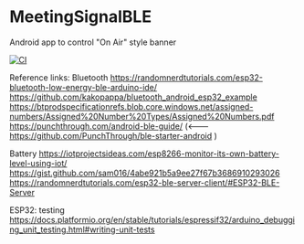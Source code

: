 # MeetingSignalBLE
Android app to control "On Air" style banner

[![CI](https://github.com/ch4vi/MeetingSignalBLE/actions/workflows/github.yml/badge.svg)](https://github.com/ch4vi/MeetingSignalBLE/actions/workflows/github.yml)

Reference links:
Bluetooth
https://randomnerdtutorials.com/esp32-bluetooth-low-energy-ble-arduino-ide/
https://github.com/kakopappa/bluetooth_android_esp32_example
https://btprodspecificationrefs.blob.core.windows.net/assigned-numbers/Assigned%20Number%20Types/Assigned%20Numbers.pdf
https://punchthrough.com/android-ble-guide/ (<--- https://github.com/PunchThrough/ble-starter-android )

Battery
https://iotprojectsideas.com/esp8266-monitor-its-own-battery-level-using-iot/
https://gist.github.com/sam016/4abe921b5a9ee27f67b3686910293026
https://randomnerdtutorials.com/esp32-ble-server-client/#ESP32-BLE-Server

ESP32:
testing https://docs.platformio.org/en/stable/tutorials/espressif32/arduino_debugging_unit_testing.html#writing-unit-tests
